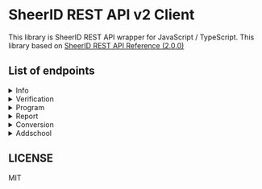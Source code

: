 # SheerID REST API v2 Client

This library is SheerID REST API wrapper for JavaScript / TypeScript. This library based on [SheerID REST API Reference (2.0.0)](https://developer.sheerid.com/rest-api)

## List of endpoints

<details>
<summary>Info</summary>

- [x] Retrieve build information

</details>

<details>
<summary>Verification</summary>

- [x] Submit * data against program
- [x] Get verification status
- [x] Get verification status by Tracking ID
- [x] Get the 10 most recent verification statuses by Tracking ID
- [x] Get verification details
- [x] Get verification metadata
- [x] Replace verification metadata
- [x] Refire verification webhook
- [x] Label a verification request
- [x] Retrieves a barcode image for a given reward code
- [x] Purge personal data (PII) from a verification
- [x] Reset the limits for the provided verification
- [x] Begin verification flow
- [x] Expire the provided verification
- [ ] Submit * data
- [x] Skip submission of Social Security Number
- [ ] Start SSO process
- [ ] Cancel SSO verification
- [ ] Submit email loop response
- [ ] Cancel email loop verification
- [ ] Retry email loop
- [ ] Retrieve email loop token
- [ ] Resume email loop
- [ ] Allow user to submit an alternate email address
- [ ] Submit SMS code
- [ ] Retry SMS code
- [ ] Upload documents
- [ ] Cancel documents upload
- [ ] Upload documents (deprecated)
- [ ] Mark uploading documents as completed
- [ ] Modify the result of a verification via overriding
- [ ] Initiate Marketplace verification
- [ ] Submit marketplace verification data
- [x] Get organization details

</details>

<details>
<summary>Program</summary>

- [x] Get program theme
- [x] Get the verification steps the given program may encounter in the verification flow.
- [x] Get organization
- [x] Establish verification limit
- [x] Delete verification limit
- [x] Create verification webhook
- [x] Delete verification webhook
- [x] Sends a link to the program

</details>

<details>
<summary>Report</summary>

- [x] Generate a verification report
- [x] Generate verification report for re-verification task
- [ ] Retrieve report generation status
- [ ] Download report
- [ ] List reporting fields

</details>

<details>
<summary>Conversion</summary>

- [x] Store conversion information
- [x] Store conversion information by Tracking ID

</details>

<details>
<summary>Addschool</summary>

- [x] Submit an add school request
- [x] Search for eligible schools by domain name as part of the add school flow
- [x] Search for eligible schools by name as part of the add school flow

</details>


## LICENSE

MIT
